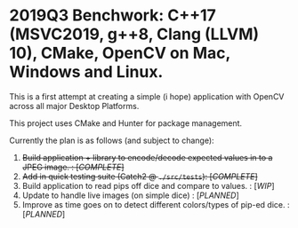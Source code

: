 # 2019Q3 Benchwork: C++17 (MSVC2019, g++8, Clang (LLVM) 10), CMake, OpenCV on Mac, Windows and Linux.

This is a first attempt at creating a simple (i hope) application with OpenCV across all major Desktop Platforms.

This project uses CMake and Hunter for package management.

Currently the plan is as follows (and subject to change):

1. ~~Build application + library to encode/decode expected values in to a JPEG image. : \[*COMPLETE*]~~
2. ~~Add in quick testing suite (Catch2 @ `./src/tests`): \[*COMPLETE*]~~
3. Build application to read pips off dice and compare to values. : \[*WIP*]
4. Update to handle live images (on simple dice) : \[*PLANNED*]
5. Improve as time goes on to detect different colors/types of pip-ed dice. : \[*PLANNED*]
